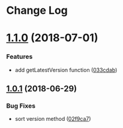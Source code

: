 # Change Log

<a name="1.1.0"></a>
# [1.1.0](https://github.com/justerest/packages-parser/compare/v1.0.1...v1.1.0) (2018-07-01)


### Features

* add getLatestVersion function ([033cdab](https://github.com/justerest/packages-parser/commit/033cdab))



<a name="1.0.1"></a>
## [1.0.1](https://github.com/justerest/packages-parser/compare/v1.0.0...v1.0.1) (2018-06-29)


### Bug Fixes

* sort version method ([02f9ca7](https://github.com/justerest/packages-parser/commit/02f9ca7))
